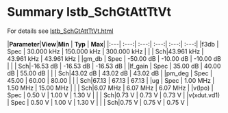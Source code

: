 # Summary lstb_SchGtAttTtVt

For details see <a href='lstb_SchGtAttTtVt.html'>lstb_SchGtAttTtVt.html</a>


|**Parameter**|**View**|**Min** | **Typ** | **Max**|
|:---| :---:| :---:| :---:| :---:| :---:|
|f3db | Spec | 30.000 kHz | 150.000 kHz | 300.000 kHz |
| | Sch|43.961 kHz | 43.961 kHz | 43.961 kHz |
|gm\_db | Spec | -50.00 dB | -10.00 dB | -10.00 dB |
| | Sch|-16.53 dB | -16.53 dB | -16.53 dB |
|lf\_gain | Spec | 35.00 dB | 40.00 dB | 55.00 dB |
| | Sch|43.02 dB | 43.02 dB | 43.02 dB |
|pm\_deg | Spec | 45.00  | 60.00  | 80.00  |
| | Sch|67.13  | 67.13  | 67.13  |
|ug | Spec | 1.00 MHz | 1.50 MHz | 15.00 MHz |
| | Sch|6.07 MHz | 6.07 MHz | 6.07 MHz |
|v(lpo) | Spec | 0.50 V | 1.00 V | 1.30 V |
| | Sch|0.73 V | 0.73 V | 0.73 V |
|v(xdut.vd1) | Spec | 0.50 V | 1.00 V | 1.30 V |
| | Sch|0.75 V | 0.75 V | 0.75 V |
